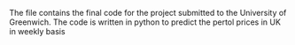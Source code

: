 The file contains the final code for the project submitted to the University of Greenwich.
The code is written in python to predict the pertol prices in UK in weekly basis
